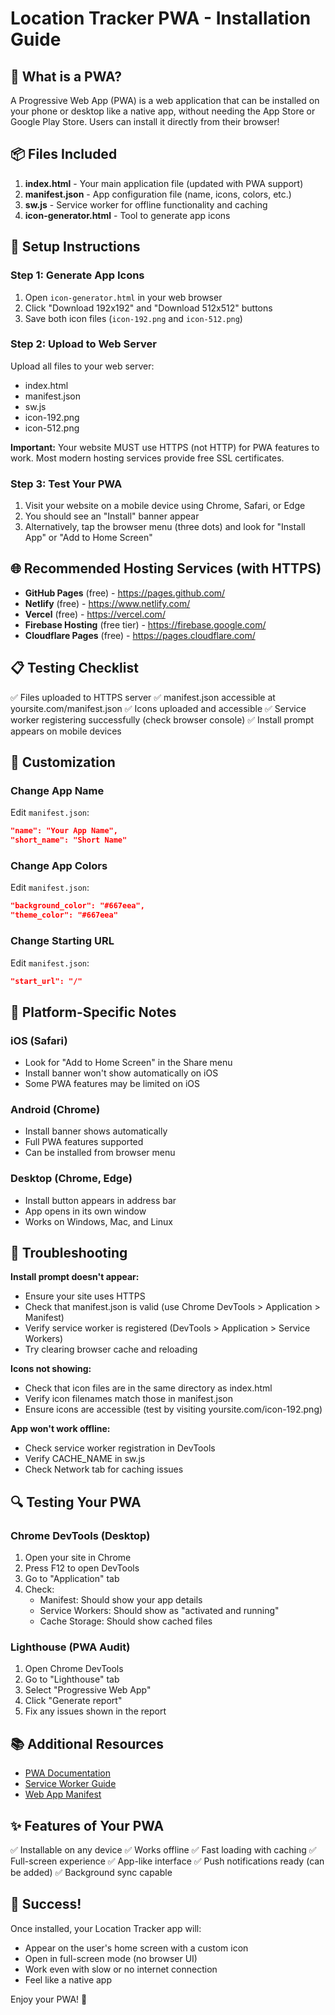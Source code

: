 # Location Tracker PWA - Installation Guide

## 📱 What is a PWA?

A Progressive Web App (PWA) is a web application that can be installed on your phone or desktop like a native app, without needing the App Store or Google Play Store. Users can install it directly from their browser!

## 📦 Files Included

1. **index.html** - Your main application file (updated with PWA support)
2. **manifest.json** - App configuration file (name, icons, colors, etc.)
3. **sw.js** - Service worker for offline functionality and caching
4. **icon-generator.html** - Tool to generate app icons

## 🚀 Setup Instructions

### Step 1: Generate App Icons

1. Open `icon-generator.html` in your web browser
2. Click "Download 192x192" and "Download 512x512" buttons
3. Save both icon files (`icon-192.png` and `icon-512.png`)

### Step 2: Upload to Web Server

Upload all files to your web server:
- index.html
- manifest.json
- sw.js
- icon-192.png
- icon-512.png

**Important:** Your website MUST use HTTPS (not HTTP) for PWA features to work. Most modern hosting services provide free SSL certificates.

### Step 3: Test Your PWA

1. Visit your website on a mobile device using Chrome, Safari, or Edge
2. You should see an "Install" banner appear
3. Alternatively, tap the browser menu (three dots) and look for "Install App" or "Add to Home Screen"

## 🌐 Recommended Hosting Services (with HTTPS)

- **GitHub Pages** (free) - https://pages.github.com/
- **Netlify** (free) - https://www.netlify.com/
- **Vercel** (free) - https://vercel.com/
- **Firebase Hosting** (free tier) - https://firebase.google.com/
- **Cloudflare Pages** (free) - https://pages.cloudflare.com/

## 📋 Testing Checklist

✅ Files uploaded to HTTPS server
✅ manifest.json accessible at yoursite.com/manifest.json
✅ Icons uploaded and accessible
✅ Service worker registering successfully (check browser console)
✅ Install prompt appears on mobile devices

## 🔧 Customization

### Change App Name
Edit `manifest.json`:
```json
"name": "Your App Name",
"short_name": "Short Name"
```

### Change App Colors
Edit `manifest.json`:
```json
"background_color": "#667eea",
"theme_color": "#667eea"
```

### Change Starting URL
Edit `manifest.json`:
```json
"start_url": "/"
```

## 📱 Platform-Specific Notes

### iOS (Safari)
- Look for "Add to Home Screen" in the Share menu
- Install banner won't show automatically on iOS
- Some PWA features may be limited on iOS

### Android (Chrome)
- Install banner shows automatically
- Full PWA features supported
- Can be installed from browser menu

### Desktop (Chrome, Edge)
- Install button appears in address bar
- App opens in its own window
- Works on Windows, Mac, and Linux

## 🐛 Troubleshooting

**Install prompt doesn't appear:**
- Ensure your site uses HTTPS
- Check that manifest.json is valid (use Chrome DevTools > Application > Manifest)
- Verify service worker is registered (DevTools > Application > Service Workers)
- Try clearing browser cache and reloading

**Icons not showing:**
- Check that icon files are in the same directory as index.html
- Verify icon filenames match those in manifest.json
- Ensure icons are accessible (test by visiting yoursite.com/icon-192.png)

**App won't work offline:**
- Check service worker registration in DevTools
- Verify CACHE_NAME in sw.js
- Check Network tab for caching issues

## 🔍 Testing Your PWA

### Chrome DevTools (Desktop)
1. Open your site in Chrome
2. Press F12 to open DevTools
3. Go to "Application" tab
4. Check:
   - Manifest: Should show your app details
   - Service Workers: Should show as "activated and running"
   - Cache Storage: Should show cached files

### Lighthouse (PWA Audit)
1. Open Chrome DevTools
2. Go to "Lighthouse" tab
3. Select "Progressive Web App"
4. Click "Generate report"
5. Fix any issues shown in the report

## 📚 Additional Resources

- [PWA Documentation](https://web.dev/progressive-web-apps/)
- [Service Worker Guide](https://developers.google.com/web/fundamentals/primers/service-workers)
- [Web App Manifest](https://developer.mozilla.org/en-US/docs/Web/Manifest)

## ✨ Features of Your PWA

✅ Installable on any device
✅ Works offline
✅ Fast loading with caching
✅ Full-screen experience
✅ App-like interface
✅ Push notifications ready (can be added)
✅ Background sync capable

## 🎉 Success!

Once installed, your Location Tracker app will:
- Appear on the user's home screen with a custom icon
- Open in full-screen mode (no browser UI)
- Work even with slow or no internet connection
- Feel like a native app

Enjoy your PWA! 🚀
